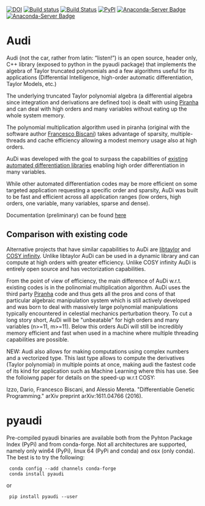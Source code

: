 [![DOI](https://zenodo.org/badge/41722955.svg)](https://zenodo.org/badge/latestdoi/41722955)
[![Build status](https://ci.appveyor.com/api/projects/status/c8kjdcrxy52t8gy4?svg=true)](https://ci.appveyor.com/project/darioizzo/audi)
[![Build Status](https://travis-ci.org/darioizzo/audi.svg?branch=master)](https://travis-ci.org/darioizzo/audi)
[![PyPI](https://img.shields.io/pypi/v/pyaudi.svg)](https://pypi.python.org/pypi/pyaudi)
[![Anaconda-Server Badge](https://anaconda.org/conda-forge/pyaudi/badges/version.svg)](https://anaconda.org/conda-forge/pyaudi)
[![Anaconda-Server Badge](https://anaconda.org/conda-forge/pyaudi/badges/license.svg)](https://anaconda.org/conda-forge/pyaudi)


# Audi 

Audi (not the car, rather from latin: “listen!”) is an open source, header only, C++ library (exposed to python in the pyaudi package) that implements the algebra of Taylor truncated polynomials and a few algorithms useful for its applications (Differential Intelligence, high-order automatic differentiation, Taylor Models, etc.)

The underlying truncated Taylor polynomial algebra (a differential algebra since integration and derivations are defined too) is dealt with using [Piranha](https://github.com/bluescarni/piranha) and can deal with high orders and many variables without eating up the whole system memory.

The polynomial multiplication algorithm used in piranha (original with the software author [Francesco Biscani](https://github.com/bluescarni)) takes advantage of sparsity, multiple-threads and cache efficiency allowing a modest memory usage also at high orders.

AuDi was developed with the goal to surpass the capabilities of [existing automated differentiation libraries](http://www.autodiff.org/?module=Tools) enabling high order differentiation in many variables.

While other automated differentiation codes may be more efficient on some targeted application requesting a specific order and sparsity, AuDi was built to be fast and efficient across all application ranges (low orders, high orders, one variable, many variables, sparse and dense). 

Documentation (preliminary) can be found [here](http://darioizzo.github.io/audi/)

## Comparison with existing code

Alternative projects that have similar capabilities to AuDi are [libtaylor](https://code.google.com/p/libtaylor/) and [COSY infinity](http://bt.pa.msu.edu/index_cosy.htm). Unlike libtaylor AuDi can be used in a dynamic library and can compute at high orders with greater efficiency. Unlike COSY infinity AuDi is entirely open source and has vectorization capabilities.

From the point of view of efficiency, the main difference of AuDi w.r.t. existing codes is in the polinomial multiplication algorithm. AuDi uses the third party [Piranha](https://github.com/bluescarni/piranha) code and thus gets all the pros and cons of that particular algebraic manipulation system which is still actively developed and was born to deal with massively large polynomial manipulations typically encountered in celestial mechanics perturbation theory. To cut a long story short, AuDi will be "unbeatable" for high orders and many variables (n>=11, m>=11). Below this orders AuDi will still be incredibly memory efficient and fast when used in a machine where multiple threading capabilities are possible.

NEW: Audi also allows for making computations using complex numbers and a vectorized type. This last type allows to compute the derivatives (Taylor polynomial) in multiple points at once, making audi the fastest code of its kind for application such as Machine Learning where this has use. See the folloiwng paper for details on the speed-up w.r.t COSY:

Izzo, Dario, Francesco Biscani, and Alessio Mereta. "Differentiable Genetic Programming." arXiv preprint arXiv:1611.04766 (2016).

# pyaudi
Pre-compiled pyaudi binaries are available both from the Pyhton Package Index (PyPi) and from conda-forge. Not all architectures are supported, namely only win64 (PyPi), linux 64 (PyPi and conda) and osx (only conda). The best is to try the following:

```
 conda config --add channels conda-forge
 conda install pyaudi
```

or

```
 pip install pyaudi --user
```
